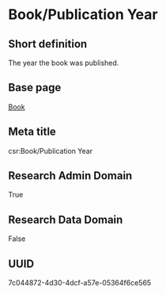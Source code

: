# Book/Publication Year
## Short definition
The year the book was published.
## Base page
[Book](../../Objects/Book.md)
## Meta title
csr:Book/Publication Year
## Research Admin Domain
True
## Research Data Domain
False
## UUID
7c044872-4d30-4dcf-a57e-05364f6ce565

